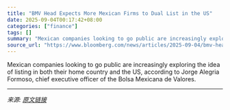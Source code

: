 ```yaml
---
title: "BMV Head Expects More Mexican Firms to Dual List in the US"
date: 2025-09-04T00:17:42+08:00
categories: ["finance"]
tags: []
summary: "Mexican companies looking to go public are increasingly exploring the idea of listing in both their home country and the US, according to Jorge Alegria Formoso, chief executive officer of the Bolsa Me"
source_url: "https://www.bloomberg.com/news/articles/2025-09-04/bmv-head-expects-more-mexican-firms-to-dual-list-in-the-us"
---
```


Mexican companies looking to go public are increasingly exploring the idea of listing in both their home country and the US, according to Jorge Alegria Formoso, chief executive officer of the Bolsa Mexicana de Valores.

---

*来源: [原文链接](https://www.bloomberg.com/news/articles/2025-09-04/bmv-head-expects-more-mexican-firms-to-dual-list-in-the-us)*
